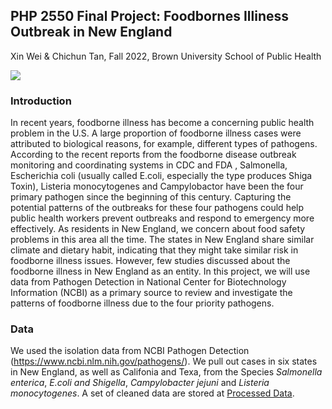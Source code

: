 ## PHP 2550 Final Project: Foodbornes Illiness Outbreak in New England
Xin Wei & Chichun Tan, Fall 2022, Brown University School of Public Health

![](https://github.com/weix21/PDA_project/blob/main/figure/26911666558978_.pic_hd.jpg)
### Introduction 

In recent years, foodborne illness has become a concerning public health problem in the U.S. A large proportion of foodborne illness cases were attributed to biological reasons, for example, different types of pathogens. According to the recent reports from the foodborne disease outbreak monitoring and coordinating systems in CDC and FDA , Salmonella, Escherichia coli (usually called E.coli, especially the type produces Shiga Toxin), Listeria monocytogenes and Campylobactor have been the four primary pathogen since the beginning of this century. Capturing the potential patterns of the outbreaks for these four pathogens could help public health workers prevent outbreaks and respond to emergency more effectively. As residents in New England, we concern about food safety problems in this area all the time. The states in New England share similar climate and dietary habit, indicating that they might take similar risk in foodborne illness issues. However, few studies discussed about the foodborne illness in New England as an entity. In this project, we will use data from Pathogen Detection in National Center for Biotechnology Information (NCBI) as a primary source to review and investigate the patterns of foodborne illness due to the four priority pathogens.

### Data

We used the isolation data from NCBI Pathogen Detection (https://www.ncbi.nlm.nih.gov/pathogens/). We pull out cases in six states in New England, as well as Califonia and Texa, from the Species *Salmonella enterica*, *E.coli and Shigella*, *Campylobacter jejuni* and *Listeria monocytogenes*. A set of cleaned data are stored at [Processed Data](https://github.com/weix21/PDA_project/tree/main/data/Processed%20data).
